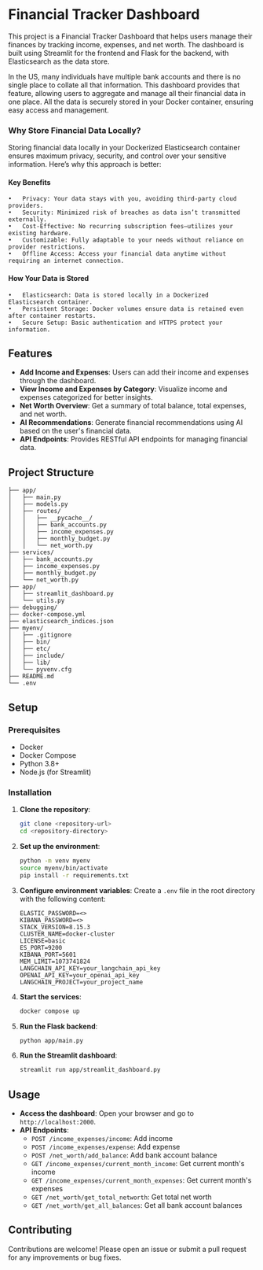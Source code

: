 # Financial Tracker Dashboard

This project is a Financial Tracker Dashboard that helps users manage their finances by tracking income, expenses, and net worth. The dashboard is built using Streamlit for the frontend and Flask for the backend, with Elasticsearch as the data store.

In the US, many individuals have multiple bank accounts and there is no single place to collate all that information. This dashboard provides that feature, allowing users to aggregate and manage all their financial data in one place. All the data is securely stored in your Docker container, ensuring easy access and management.

### Why Store Financial Data Locally?

Storing financial data locally in your Dockerized Elasticsearch container ensures maximum privacy, security, and control over your sensitive information. Here’s why this approach is better:

#### Key Benefits

	•	Privacy: Your data stays with you, avoiding third-party cloud providers.
	•	Security: Minimized risk of breaches as data isn’t transmitted externally.
	•	Cost-Effective: No recurring subscription fees—utilizes your existing hardware.
	•	Customizable: Fully adaptable to your needs without reliance on provider restrictions.
	•	Offline Access: Access your financial data anytime without requiring an internet connection.

#### How Your Data is Stored

	•	Elasticsearch: Data is stored locally in a Dockerized Elasticsearch container.
	•	Persistent Storage: Docker volumes ensure data is retained even after container restarts.
	•	Secure Setup: Basic authentication and HTTPS protect your information.

## Features

- **Add Income and Expenses**: Users can add their income and expenses through the dashboard.
- **View Income and Expenses by Category**: Visualize income and expenses categorized for better insights.
- **Net Worth Overview**: Get a summary of total balance, total expenses, and net worth.
- **AI Recommendations**: Generate financial recommendations using AI based on the user's financial data.
- **API Endpoints**: Provides RESTful API endpoints for managing financial data.

## Project Structure

```
├── app/
│   ├── main.py
│   ├── models.py
│   ├── routes/
│   │   ├── __pycache__/
│   │   ├── bank_accounts.py
│   │   ├── income_expenses.py
│   │   ├── monthly_budget.py
│   │   └── net_worth.py
├── services/
│   ├── bank_accounts.py
│   ├── income_expenses.py
│   ├── monthly_budget.py
│   └── net_worth.py
├── app/
│   ├── streamlit_dashboard.py
│   └── utils.py
├── debugging/
├── docker-compose.yml
├── elasticsearch_indices.json
├── myenv/
│   ├── .gitignore
│   ├── bin/
│   ├── etc/
│   ├── include/
│   ├── lib/
│   └── pyvenv.cfg
├── README.md
└── .env
```



## Setup

### Prerequisites

- Docker
- Docker Compose
- Python 3.8+
- Node.js (for Streamlit)

### Installation

1. **Clone the repository**:
    ```sh
    git clone <repository-url>
    cd <repository-directory>
    ```

2. **Set up the environment**:
    ```sh
    python -m venv myenv
    source myenv/bin/activate
    pip install -r requirements.txt
    ```

3. **Configure environment variables**:
    Create a `.env` file in the root directory with the following content:
    ```env
    ELASTIC_PASSWORD=<>
    KIBANA_PASSWORD=<>
    STACK_VERSION=8.15.3
    CLUSTER_NAME=docker-cluster
    LICENSE=basic
    ES_PORT=9200
    KIBANA_PORT=5601
    MEM_LIMIT=1073741824
    LANGCHAIN_API_KEY=your_langchain_api_key
    OPENAI_API_KEY=your_openai_api_key
    LANGCHAIN_PROJECT=your_project_name
    ```

4. **Start the services**:
    ```sh
    docker compose up
    ```

5. **Run the Flask backend**:
    ```sh
    python app/main.py
    ```

6. **Run the Streamlit dashboard**:
    ```sh
    streamlit run app/streamlit_dashboard.py
    ```

## Usage

- **Access the dashboard**: Open your browser and go to `http://localhost:2000`.
- **API Endpoints**:
  - `POST /income_expenses/income`: Add income
  - `POST /income_expenses/expense`: Add expense
  - `POST /net_worth/add_balance`: Add bank account balance 
  - `GET /income_expenses/current_month_income`: Get current month's income
  - `GET /income_expenses/current_month_expenses`: Get current month's expenses
  - `GET /net_worth/get_total_networth`: Get total net worth
  - `GET /net_worth/get_all_balances`: Get all bank account balances

## Contributing

Contributions are welcome! Please open an issue or submit a pull request for any improvements or bug fixes.

